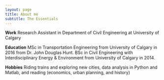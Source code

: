 ```yaml
---
layout: page
title: About me
subtitle: The Essentials
---
```


**Work** Research Assistant in Department of Civil Engineering at University of Calgary

**Education** MSc in Transportation Engineering from University of Calgary in 2016 from Dr. John Douglas Hunt. BSc in Civil Engineering with Interdisciplinary Energy & Environment from University of Calgary in 2014.

**Hobbies** Riding trains and exploring new cities, data analysis in Python and Matlab, and reading (economics, urban planning, and history)
